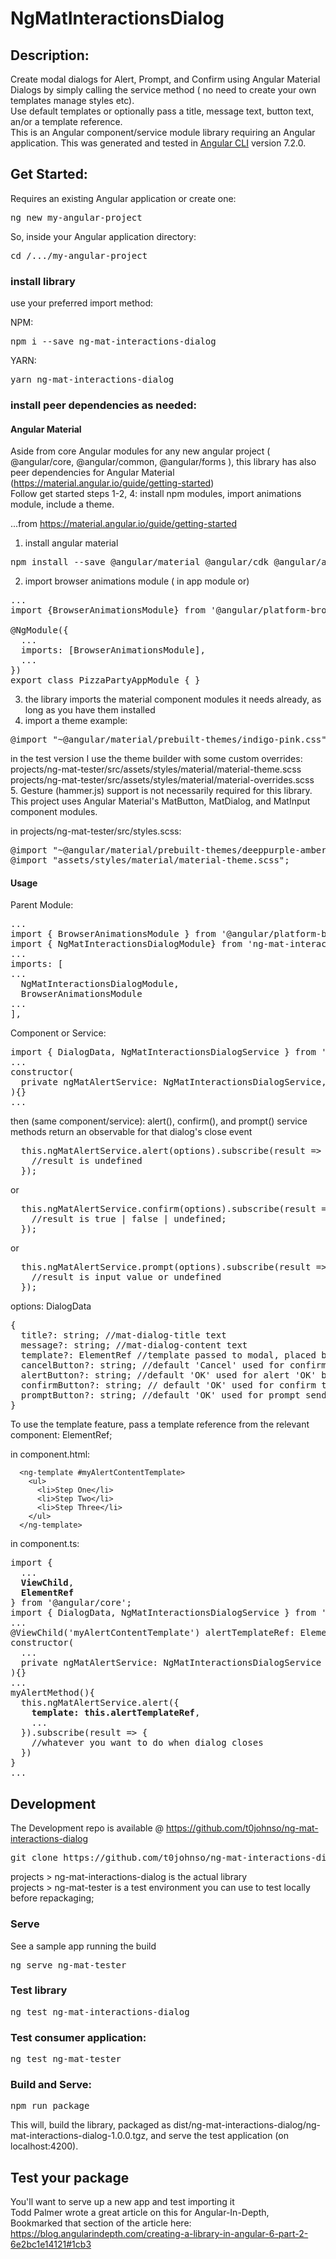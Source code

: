 # NgMatInteractionsDialog

## Description:
Create modal dialogs for Alert, Prompt, and Confirm using Angular Material Dialogs by simply calling the service method ( no need to create your own templates manage styles etc).<br>Use default templates or optionally pass a title, message text, button text, an/or a template reference.
<br>This is an Angular component/service module library requiring an Angular application. This was generated and tested in [Angular CLI](https://github.com/angular/angular-cli) version 7.2.0.

## Get Started:

Requires an existing Angular application or create one:
<pre>ng new my-angular-project</pre>

So, inside your Angular application directory:

<pre>cd /.../my-angular-project</pre>

### install library
use your preferred import method:

NPM:
<pre>npm i --save ng-mat-interactions-dialog</pre>

YARN:
<pre>yarn ng-mat-interactions-dialog</pre>

### install peer dependencies as needed:

#### Angular Material
Aside from core Angular modules for any new angular project ( @angular/core, @angular/common, @angular/forms ), this library has also peer dependencies for Angular Material (https://material.angular.io/guide/getting-started)<br>
Follow get started steps 1-2, 4: install npm modules, import animations module, include a theme.

...from https://material.angular.io/guide/getting-started
1. install angular material
<pre>npm install --save @angular/material @angular/cdk @angular/animations</pre>
2. import browser animations module ( in app module or)
<pre>
...
import {BrowserAnimationsModule} from '@angular/platform-browser/animations';

@NgModule({
  ...
  imports: [BrowserAnimationsModule],
  ...
})
export class PizzaPartyAppModule { }
</pre>

3. the library imports the material component modules it needs already, as long as you have them installed
4. import a theme example:
<pre>@import "~@angular/material/prebuilt-themes/indigo-pink.css";</pre>
in the test version I use the theme builder with some custom overrides:<br>
projects/ng-mat-tester/src/assets/styles/material/material-theme.scss<br>
projects/ng-mat-tester/src/assets/styles/material/material-overrides.scss<br>
5. Gesture (hammer.js) support is not necessarily required for this library. This project uses Angular Material's MatButton, MatDialog, and MatInput component modules.

in projects/ng-mat-tester/src/styles.scss:
<pre>
@import "~@angular/material/prebuilt-themes/deeppurple-amber.css";
@import "assets/styles/material/material-theme.scss";
</pre>

#### Usage
Parent Module:
<pre>
...
import { BrowserAnimationsModule } from '@angular/platform-browser/animations';
import { NgMatInteractionsDialogModule} from 'ng-mat-interactions-dialog';
...
imports: [
...
  NgMatInteractionsDialogModule,
  BrowserAnimationsModule
...
],
</pre>

Component or Service:
<pre>
import { DialogData, NgMatInteractionsDialogService } from 'ng-mat-interactions-dialog';
...
constructor(
  private ngMatAlertService: NgMatInteractionsDialogService,
){}
...
</pre>
then (same component/service):
alert(), confirm(), and prompt() service methods return an observable for that dialog's close event
<pre>
  this.ngMatAlertService.alert(options).subscribe(result => {
    //result is undefined
  });
</pre>
or  
<pre>
  this.ngMatAlertService.confirm(options).subscribe(result => {
    //result is true | false | undefined;
  });
</pre>
or
<pre>
  this.ngMatAlertService.prompt(options).subscribe(result => {
    //result is input value or undefined
  });
</pre>

options:
DialogData
<pre>
{
  title?: string; //mat-dialog-title text
  message?: string; //mat-dialog-content text
  template?: ElementRef //template passed to modal, placed below any message string
  cancelButton?: string; //default 'Cancel' used for confirm and prompt cancel button
  alertButton?: string; //default 'OK' used for alert 'OK' button
  confirmButton?: string; // default 'OK' used for confirm true button
  promptButton?: string; //default 'OK' used for prompt send button
}
</pre>

To use the template feature, pass a template reference from the relevant component: ElementRef;

in component.html:
```
  <ng-template #myAlertContentTemplate>
    <ul>
      <li>Step One</li>
      <li>Step Two</li>
      <li>Step Three</li>
    </ul>
  </ng-template>
```
in component.ts:
<pre>
import {
  ...
  <b>ViewChild</b>,
  <b>ElementRef</b>
} from '@angular/core';
import { DialogData, NgMatInteractionsDialogService } from 'ng-mat-interactions-dialog';
...
@ViewChild('myAlertContentTemplate') alertTemplateRef: ElementRef;
constructor(
  ...
  private ngMatAlertService: NgMatInteractionsDialogService
){}
...
myAlertMethod(){
  this.ngMatAlertService.alert({
    <b>template: this.alertTemplateRef</b>,
    ...
  }).subscribe(result => {
    //whatever you want to do when dialog closes
  })
}
...
</pre>


## Development
The Development repo is available @ https://github.com/t0johnso/ng-mat-interactions-dialog
<pre>git clone https://github.com/t0johnso/ng-mat-interactions-dialog.git</pre>

projects > ng-mat-interactions-dialog is the actual library<br>
projects > ng-mat-tester is a test environment you can use to test locally before repackaging;

### Serve
See a sample app running the build
<pre>ng serve ng-mat-tester</pre>

### Test library
<pre>ng test ng-mat-interactions-dialog</pre>

### Test consumer application:
<pre>ng test ng-mat-tester</pre>

### Build and Serve:
<pre>npm run package</pre>
This will, build the library, packaged as dist/ng-mat-interactions-dialog/ng-mat-interactions-dialog-1.0.0.tgz, and serve the test application (on localhost:4200).

## Test your package
You'll want to serve up a new app and test importing it <br>
Todd Palmer wrote a great article on this for Angular-In-Depth,<br>
Bookmarked that section of the article here:
https://blog.angularindepth.com/creating-a-library-in-angular-6-part-2-6e2bc1e14121#1cb3
